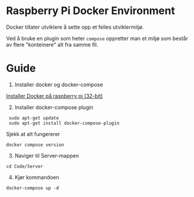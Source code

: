 # Raspberry Pi Docker Environment

Docker tillater utviklere å sette opp et felles utviklermiljø. 

Ved å bruke en plugin som heter `compose` oppretter man et miljø som består av flere "konteinere" alt fra samme fil.

# Guide
1. Installer docker og docker-compose

[Installer Docker på raspberry pi (32-bit)](https://docs.docker.com/engine/install/raspberry-pi-os/)

2. Installer docker-compose plugin

```
 sudo apt-get update
 sudo apt-get install docker-compose-plugin
```

Sjekk at alt fungererer

```
docker compose version
```

3. Naviger til Server-mappen

```
cd Code/Server
```

4. Kjør kommandoen

```
docker-compose up -d
```